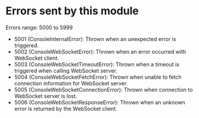 # Errors sent by this module

Errors range: 5000 to 5999

-   5001 (ConsoleInternalError): Thrown when an unexpected error is triggered.
-   5002 (ConsoleWebSocketError): Thrown when an error occurred with WebSocket client.
-   5003 (ConsoleWebSocketTimeoutError): Thrown when a timeout is triggered when calling WebSocket server.
-   5004 (ConsoleWebSocketFetchError): Thrown when unable to fetch connection information for WebSocket server.
-   5005 (ConsoleWebSocketConnectionError): Thrown when connection to WebSocket server is lost.
-   5006 (ConsoleWebSocketResponseError): Thrown when an unknown error is returned by the WebSocket client.
